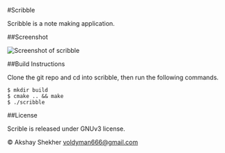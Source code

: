 #Scribble

Scribble is a note making application.

##Screenshot

![Screenshot of scribble](https://raw.githubusercontent.com/voldyman/scribble/master/screenshots/screenshot-2014-12-31.png)


##Build Instructions

Clone the git repo and cd into scribble, then run the following commands.

```
$ mkdir build
$ cmake .. && make
$ ./scribble
```

##License

Scrible is released under GNUv3 license.

 © Akshay Shekher <voldyman666@gmail.com>
